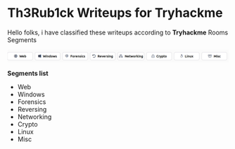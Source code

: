 # Th3Rub1ck Writeups for Tryhackme
Hello folks, i have classified these writeups according to **Tryhackme** Rooms Segments

![Tryhackme Rooms' Segments](./thmClassification.png)

**Segments list**
* Web
* Windows
* Forensics
* Reversing
* Networking
* Crypto
* Linux
* Misc
